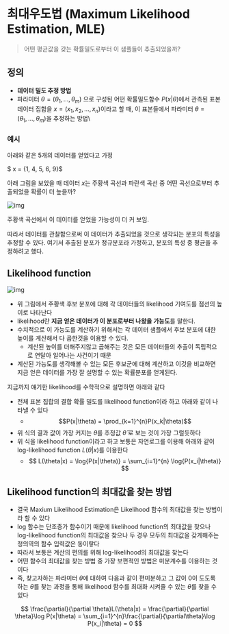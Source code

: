 
# 최대우도법 (Maximum Likelihood Estimation, MLE)

> 어떤 평균값을 갖는 확률밀도로부터 이 샘플들이 추출되었을까?

## 정의

- **데이터 밀도 추정 방법**
- 파라미터 $\theta = ({\theta}_1, ..., {\theta}_m)$ 으로 구성된 어떤 확률밀도함수 $P(x|\theta)$에서 관측된 표본 데이터 집합을 $x = (x_1, x_2, ..., x_n)$이라고 할 때, 이 표본들에서 파라미터 $\theta = ({\theta}_1, ..., {\theta}_m)$을 추정하는 방법\

### 예시 

아래와 같은 5개의 데이터를 얻었다고 가정

$ x  = {1, 4, 5, 6, 9}$

아래 그림을 보았을 때 데이터 $x$는 주황색 곡선과 파란색 곡선 중 어떤 곡선으로부터 추출되었을 확률이 더 높을까?

![img](https://raw.githubusercontent.com/angeloyeo/angeloyeo.github.io/master/pics/2020-07-17-MLE/pic1.png)

주황색 곡선에서 이 데이터를 얻었을 가능성이 더 커 보임. 

따라서 데이터를 관찰함으로써 이 데이터가 추출되었을 것으로 생각되는 분포의 특성을 추정할 수 있다. 여기서 추출된 분포가 정규분포라 가정하고, 분포의 특성 중 평균을 추정하려고 했다. 


## Likelihood function

![img](https://raw.githubusercontent.com/angeloyeo/angeloyeo.github.io/master/pics/2020-07-17-MLE/pic2.png)

- 위 그림에서 주황색 후보 분포에 대해 각 데이터들의 likelihood 기여도를 점선의 높이로 나타난다
- likelihood란 **지금 얻은 데이터가 이 분포로부터 나왔을 가능도**를 말한다. 
- 수치적으로 이 가능도를 계산하기 위해서는 각 데이터 샘플에서 후보 분포에 대한 높이를 계산해서 다 곱한것을 이용할 수 있다.
  - 계산된 높이를 더해주지않고 곱해주는 것은 모든 데이터들의 추출이 독립적으로 연달아 일어나는 사건이기 때문
- 계산된 가능도를 생각해볼 수 있는 모든 후보군에 대해 계산하고 이것을 비교하면 지금 얻은 데이터를 가장 잘 설명할 수 있는 확률분포를 얻게된다.


지금까지 얘기한 likelihood를 수학적으로 설명하면 아래와 같다

- 전체 표본 집합의 결합 확률 밀도를 likelihood function이라 하고 아래와 같이 나타낼 수 있다
  - $$P(x|\theta) = \prod_{k=1}^{n}P(x_k|\theta)$$
- 위 식의 결과 값이 가장 커지는 $\theta$를 추정값 ${\hat{\theta}}$ 로 보는 것이 가장 그럴듯하다
- 위 식을 likelihood function이라고 하고 보통은 자연로그를 이용해 아래와 같이 log-likelihood function $L(\theta|x)$를 이용한다
  - $$ L(\theta|x) = \log{P(x|\theta)} = \sum_{i=1}^{n} \log{P(x_i|\theta)} $$


## Likelihood function의 최대값을 찾는 방법

- 결국 Maxium Likelihood Estimation은 Likelihood 함수의 최대값을 찾는 방법이라 할 수 있다
- log 함수는 단조증가 함수이기 때문에 likelihood function의 최대값을 찾으나 log-likelihood function의 최대값을 찾으나 두 경우 모두의 최대값을 갖게해주는 정의역의 함수 입력값은 동이랗다
- 따라서 보통은 계산의 편의를 위해 log-likelihood의 최대값을 찾는다
- 어떤 함수의 최대값을 찾는 방법 중 가장 보편적인 방법은 미분계수를 이용하는 것이다
- 즉, 찾고자하는 파라미터 $\theta$에 대하여 다음과 같이 편미분하고 그 값이 0이 도도록 하는 $\theta$를 찾는 과정을 통해 likelihood 함수를 최대화 시켜줄 수 있는 $\theta$를 찾을 수 있다

$$ \frac{\partial}{\partial \theta}L(\theta|x) = \frac{\partial}{\partial \theta}\log P(x|\theta) = \sum_{i=1}^{n}\frac{\partial}{\partial\theta}\log P(x_i|\theta) = 0 $$




